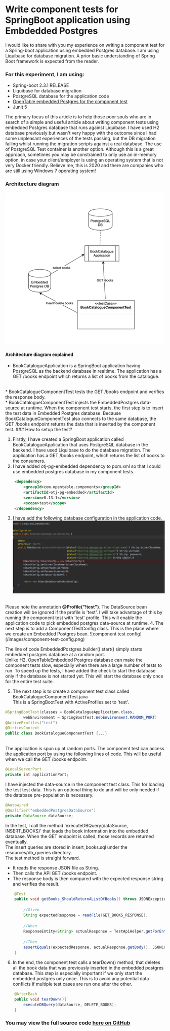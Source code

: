 # Write component tests for SpringBoot application using Embdedded Postgres

I would like to share with you my experience on writing a component test for a Spring-boot application using embedded Postgres database. I am using Liquibase for database migration. A prior basic understanding of Spring Boot framework is expected from the reader.

### For this experiment, I am using:
* Spring-boot 2.3.1 RELEASE
* Liquibase for database migration
* PostgreSQL database for the application code
* [OpenTable embedded Postgres for the component test](https://github.com/opentable/otj-pg-embedded)
* Junit 5

The primary focus of this article is to help those poor souls who are in search of a simple and useful article about writing component tests using embedded Postgres database that runs against Liquibase. I have used H2 database previously but wasn't very happy with the outcome since I had some unpleasant experiences of the tests passing, but the DB migration failing whilst running the migration scripts against a real database. The use of PostgreSQL Test container is another option. Although this is a great approach, sometimes you may be constrained to only use an in-memory option, in case your client/employer is using an operating system that is not very Docker friendly. Believe me, this is 2020 and there are companies who are still using Windows 7 operating system!

### Architecture diagram

![architecture](/images/architecture.png)

#### Architecture diagram explained
* BookCatalogueApplication is a SpringBoot application having PostgreSQL as the backend database in realtime. The application has a GET /books endpoint which returns a list of books from the catalogue.
<br/>
* BookCatalogueComponentTest tests the GET /books endpoint and verifies the response body.
<br>
* BookCatalogueComponentTest injects the EmbeddedPostgres data-source at runtime. When the component test starts, the first step is to insert the test data in Embedded Postgres database. Because BookCatalogueComponentTest also connects to the same database, the GET /books endpoint returns the data that is inserted by the component test.
### How to setup the test?

1. Firstly, I have created a SpringBoot application called BookCatalogueApplication that uses PostgreSQL database in the backend. I have used Liquibase to do the database migration. The application has a GET /books endpoint, which returns the list of books to the consumers.
2. I have added otj-pg-embedded dependency to pom.xml so that I could use embedded postgres database in my component tests.

```xml
    <dependency>
        <groupId>com.opentable.components</groupId>
        <artifactId>otj-pg-embedded</artifactId>
        <version>0.13.1</version>
        <scope>test</scope>
    </dependency>
```
3. I have add the following database configuration in the application code.
![application database config](/images/book-catalogue-application-config.png)
<br/>
Please note the annotation  <b>@Profile("!test")</b>. The DataSource bean creation will be ignored if the profile is 'test'. I will take advantage of this by running the component test with 'test' profile. This will enable the application code to pick embedded postgres data-source at runtime.
4. The next step is to add a ComponentTestConfig class. This is the place where we create an Embedded Postgres bean. 
![component test config](/images/component-test-config.png)

The line of code EmbeddedPostgres.builder().start() simply starts embedded postgres database at a random port. <br/>
Unlike H2, OpenTableEmbedded Postgres database can make the component tests slow, especially when there are a large number of tests to run. To speed up the tests, I have added the check to start the database only if the database is not started yet. This will start the database only once for the entire test suite.

5. The next step is to create a component test class called BookCatalogueComponentTest.java <br/>
This is a SpringBootTest with ActiveProfiles set to 'test'.  
```java
@SpringBootTest(classes = BookCatalogueApplication.class,
        webEnvironment = SpringBootTest.WebEnvironment.RANDOM_PORT)
@ActiveProfiles("test")
@DirtiesContext
public class BookCatalogueComponentTest {...}
``` 
<br/>
The application is spun up at random ports. The component test can access the application port by using the following lines of code. This will be useful when we call the GET /books endpoint.

```java
@LocalServerPort
private int applicationPort;
```   

I have injected the data-source in the component test class. This for loading the test test data. This is an optional thing to do and will be only needed if the database pre-population is necessary. 
```java
@Autowired
@Qualifier("embeddedPostgresDataSource")
private DataSource dataSource;
```

In the test, I call the method 'executeDBQuery(dataSource, INSERT_BOOKS)' that loads the book information into the embedded database. When the GET endpoint is called, those records are returned eventually.
<br/>
The insert queries are stored in insert_books.sql under the resources/db_queries directory.
<br/>
The test method is straight forward. 
* It reads the response JSON file as String. 
* Then calls the API GET /books endpoint.
* The response body is then compared with the expected response string and verifies the result.


```java
    @Test
    public void getBooks_ShouldReturnAListOfBooks() throws JSONException {

        //Given
        String expectedResponse = readFile(GET_BOOKS_RESPONSE);

        //When
        ResponseEntity<String> actualResponse = TestApiHelper.getForEntity(applicationPort, GET_BOOKS);

        //Then
        assertEquals(expectedResponse, actualResponse.getBody(), JSONCompareMode.STRICT);
    }
```

6. In the end, the component test calls a tearDown() method, that deletes all the book data that was previously inserted in the embedded postgres database.
This step is especially important if we only start the embedded postgres only once. This is to avoid any potential data conflicts if multiple test cases are run one after the other.
```java
    @AfterEach
    public void tearDown(){
        executeDBQuery(dataSource, DELETE_BOOKS);
    }
```

### You may view the full source code [here on GitHub](https://github.com/roshinirevindranathan/SpringBoot-Liquibase-ComponentTest-With-EmbeddedPostgres)

 


